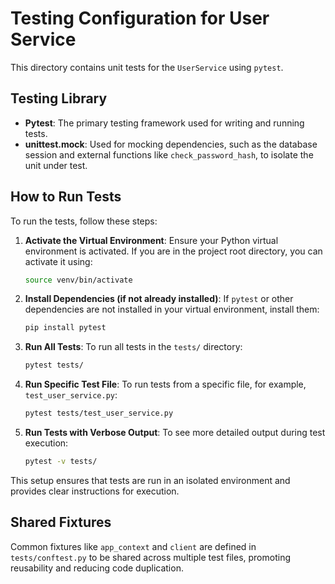 # Testing Configuration for User Service

This directory contains unit tests for the `UserService` using `pytest`.

## Testing Library

*   **Pytest**: The primary testing framework used for writing and running tests.
*   **unittest.mock**: Used for mocking dependencies, such as the database session and external functions like `check_password_hash`, to isolate the unit under test.

## How to Run Tests

To run the tests, follow these steps:

1.  **Activate the Virtual Environment**:
    Ensure your Python virtual environment is activated. If you are in the project root directory, you can activate it using:
    ```bash
    source venv/bin/activate
    ```

2.  **Install Dependencies (if not already installed)**:
    If `pytest` or other dependencies are not installed in your virtual environment, install them:
    ```bash
    pip install pytest
    ```

3.  **Run All Tests**:
    To run all tests in the `tests/` directory:
    ```bash
    pytest tests/
    ```

4.  **Run Specific Test File**:
    To run tests from a specific file, for example, `test_user_service.py`:
    ```bash
    pytest tests/test_user_service.py
    ```

5.  **Run Tests with Verbose Output**:
    To see more detailed output during test execution:
    ```bash
    pytest -v tests/
    ```

This setup ensures that tests are run in an isolated environment and provides clear instructions for execution.

## Shared Fixtures

Common fixtures like `app_context` and `client` are defined in `tests/conftest.py` to be shared across multiple test files, promoting reusability and reducing code duplication.